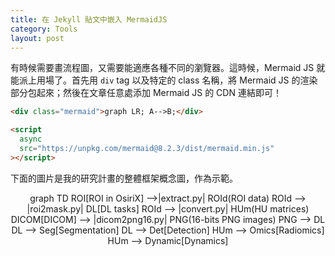 ```yaml
---
title: 在 Jekyll 貼文中嵌入 MermaidJS
category: Tools
layout: post
---
```


有時候需要畫流程圖，又需要能適應各種不同的瀏覽器。這時候，Mermaid JS 就能派上用場了。首先用 `div` tag 以及特定的 class 名稱，將 Mermaid JS 的渲染部分包起來；然後在文章任意處添加 Mermaid JS 的 CDN 連結即可！

```html
<div class="mermaid">graph LR; A-->B;</div>
```

```html
<script
  async
  src="https://unpkg.com/mermaid@8.2.3/dist/mermaid.min.js"
></script>
```

下面的圖片是我的研究計畫的整體框架概念圖，作為示範。

<div class="mermaid" align="center">
graph TD
  ROI[ROI in OsiriX] -->|extract.py| ROId(ROI data)
  ROId --> |roi2mask.py| DL[DL tasks]
  ROId --> |convert.py| HUm(HU matrices)
  DICOM[DICOM] --> |dicom2png16.py| PNG(16-bits PNG images)
  PNG --> DL
  DL --> Seg[Segmentation]
  DL --> Det[Detection]
  HUm --> Omics[Radiomics]
  HUm --> Dynamic[Dynamics]
</div>

<script async src="https://unpkg.com/mermaid@8.2.3/dist/mermaid.min.js"></script>
